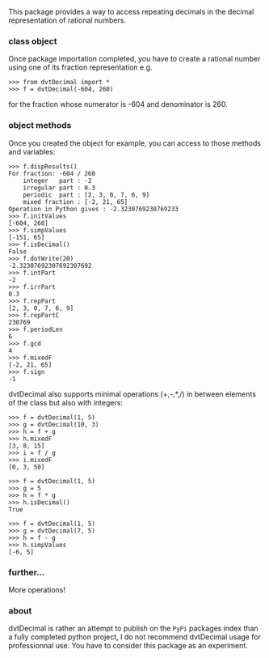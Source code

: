 This package provides a way to access repeating decimals in the
decimal representation of rational numbers.

### class object
Once package importation completed, you have to create a rational
number using one of its fraction representation e.g. 


```
>>> from dvtDecimal import *
>>> f = dvtDecimal(-604, 260)

```


for the fraction whose numerator is -604 and denominator is 260.

### object methods

Once you created the object for example, you can access to those
methods and variables:


```
>>> f.dispResults()
For fraction: -604 / 260
    integer   part : -2
    irregular part : 0.3
    periodic  part : [2, 3, 0, 7, 6, 9]
    mixed fraction : [-2, 21, 65]
Operation in Python gives : -2.3230769230769233
>>> f.initValues
[-604, 260]
>>> f.simpValues
[-151, 65]
>>> f.isDecimal()
False
>>> f.dotWrite(20)
-2.32307692307692307692
>>> f.intPart
-2
>>> f.irrPart
0.3
>>> f.repPart
[2, 3, 0, 7, 6, 9]
>>> f.repPartC
230769
>>> f.periodLen
6
>>> f.gcd
4
>>> f.mixedF
[-2, 21, 65]
>>> f.sign
-1

```

dvtDecimal also supports minimal operations (+,-,*,/) in between
elements of the class but also with integers:


```
>>> f = dvtDecimal(1, 5)
>>> g = dvtDecimal(10, 3)
>>> h = f + g
>>> h.mixedF
[3, 8, 15]
>>> i = f / g
>>> i.mixedF
[0, 3, 50]

```

```
>>> f = dvtDecimal(1, 5)
>>> g = 5
>>> h = f * g
>>> h.isDecimal()
True

```


```
>>> f = dvtDecimal(1, 5)
>>> g = dvtDecimal(7, 5)
>>> h = f - g
>>> h.simpValues
[-6, 5]

```

### further...

More operations!


### about

dvtDecimal is rather an attempt to publish on the `PyPi` packages
index than a fully completed python project, I do not recommend
dvtDecimal usage for professionnal use. You have to consider this
package as an experiment.
